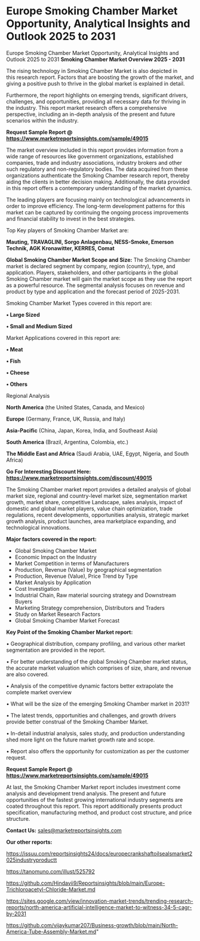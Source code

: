 # Europe Smoking Chamber Market Opportunity, Analytical Insights and Outlook 2025 to 2031
Europe Smoking Chamber Market Opportunity, Analytical Insights and Outlook 2025 to 2031
<Strong> Smoking Chamber Market Overview 2025 - 2031</strong>

The rising technology in Smoking Chamber Market is also depicted in this research report. Factors that are boosting the growth of the market, and giving a positive push to thrive in the global market is explained in detail.

Furthermore, the report highlights on emerging trends, significant drivers, challenges, and opportunities, providing all necessary data for thriving in the industry. This report market research offers a comprehensive perspective, including an in-depth analysis of the present and future scenarios within the industry.

<strong>Request Sample Report @ <a href=https://www.marketreportsinsights.com/sample/49015>https://www.marketreportsinsights.com/sample/49015</a></strong>

The market overview included in this report provides information from a wide range of resources like government organizations, established companies, trade and industry associations, industry brokers and other such regulatory and non-regulatory bodies. The data acquired from these organizations authenticate the Smoking Chamber research report, thereby aiding the clients in better decision making. Additionally, the data provided in this report offers a contemporary understanding of the market dynamics.

The leading players are focusing mainly on technological advancements in order to improve efficiency. The long-term development patterns for this market can be captured by continuing the ongoing process improvements and financial stability to invest in the best strategies.

Top Key players of Smoking Chamber Market are:

<strong>Mauting, TRAVAGLINI, Sorgo Anlagenbau, NESS-Smoke, Emerson Technik, AGK Kronawitter, KERRES, Comat</strong>

<strong><b>Global Smoking Chamber Market Scope and Size:</b></strong>
The Smoking Chamber market is declared segment by company, region (country), type, and application. Players, stakeholders, and other participants in the global Smoking Chamber market will gain the market scope as they use the report as a powerful resource. The segmental analysis focuses on revenue and product by type and application and the forecast period of 2025-2031.

Smoking Chamber Market Types covered in this report are:

<strong>•  Large Sized

•  Small and Medium Sized</strong>

Market Applications covered in this report are:

<strong>•  Meat

•  Fish

•  Cheese

•  Others</strong> 

Regional Analysis

<strong>North America</strong> (the United States, Canada, and Mexico)

<strong>Europe</strong> (Germany, France, UK, Russia, and Italy)

<strong>Asia-Pacific</strong> (China, Japan, Korea, India, and Southeast Asia)

<strong>South America</strong> (Brazil, Argentina, Colombia, etc.)

<strong>The Middle East and Africa</strong> (Saudi Arabia, UAE, Egypt, Nigeria, and South Africa)

<strong>Go For Interesting Discount Here: <a href=https://www.marketreportsinsights.com/discount/49015>https://www.marketreportsinsights.com/discount/49015</a></strong>

The Smoking Chamber market report provides a detailed analysis of global market size, regional and country-level market size, segmentation market growth, market share, competitive Landscape, sales analysis, impact of domestic and global market players, value chain optimization, trade regulations, recent developments, opportunities analysis, strategic market growth analysis, product launches, area marketplace expanding, and technological innovations.

<strong><b>Major factors covered in the report:</b></strong>
<ul>
  <li>Global Smoking Chamber Market </li>
  <li>Economic Impact on the Industry</li>
  <li>Market Competition in terms of Manufacturers</li>
  <li>Production, Revenue (Value) by geographical segmentation</li>
  <li>Production, Revenue (Value), Price Trend by Type</li>
  <li>Market Analysis by Application</li>
  <li>Cost Investigation</li>
  <li>Industrial Chain, Raw material sourcing strategy and Downstream Buyers</li>
  <li>Marketing Strategy comprehension, Distributors and Traders</li>
  <li>Study on Market Research Factors</li>
  <li>Global Smoking Chamber Market Forecast</li>
</ul>

<strong><b>Key Point of the Smoking Chamber Market report:</b></strong>

• Geographical distribution, company profiling, and various other market segmentation are provided in the report.

• For better understanding of the global Smoking Chamber market status, the accurate market valuation which comprises of size, share, and revenue are also covered.

• Analysis of the competitive dynamic factors better extrapolate the complete market overview

• What will be the size of the emerging Smoking Chamber market in 2031?

• The latest trends, opportunities and challenges, and growth drivers provide better construal of the Smoking Chamber Market.

• In-detail industrial analysis, sales study, and production understanding shed more light on the future market growth rate and scope.

• Report also offers the opportunity for customization as per the customer request.

<strong>Request Sample Report @ <a href=https://www.marketreportsinsights.com/sample/49015>https://www.marketreportsinsights.com/sample/49015</a></strong>

At last, the Smoking Chamber Market report includes investment come analysis and development trend analysis. The present and future opportunities of the fastest growing international industry segments are coated throughout this report. This report additionally presents product specification, manufacturing method, and product cost structure, and price structure.

<strong>Contact Us:</strong>
sales@marketreportsinsights.com

<strong>Our other reports:</strong>

<a href=https://issuu.com/reportsinsights24/docs/europecrankshaftoilsealsmarket2025industryproductt>https://issuu.com/reportsinsights24/docs/europecrankshaftoilsealsmarket2025industryproductt</a>

<a href=https://tanomuno.com/illust/525792>https://tanomuno.com/illust/525792</a>

<a href=https://github.com/Hindavii9/Reportsinsights/blob/main/Europe-Trichloroacetyl-Chloride-Market.md>https://github.com/Hindavii9/Reportsinsights/blob/main/Europe-Trichloroacetyl-Chloride-Market.md</a>

<a href=https://sites.google.com/view/innovation-market-trends/trending-research-reports/north-america-artificial-intelligence-market-to-witness-34-5-cagr-by-2031>https://sites.google.com/view/innovation-market-trends/trending-research-reports/north-america-artificial-intelligence-market-to-witness-34-5-cagr-by-2031</a>

<a href=https://github.com/vijaykumar207/Business-growth/blob/main/North-America-Tube-Assembly-Market.md>https://github.com/vijaykumar207/Business-growth/blob/main/North-America-Tube-Assembly-Market.md</a>"
